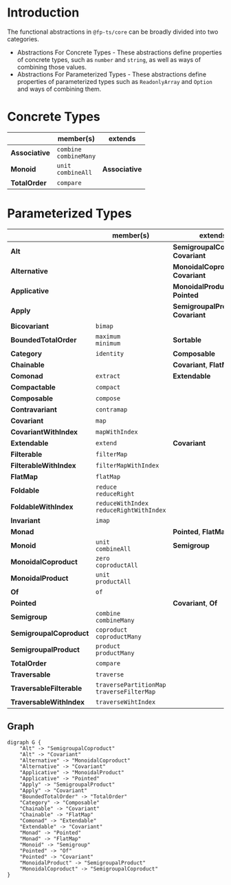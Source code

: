 # Introduction

The functional abstractions in `@fp-ts/core` can be broadly divided into two categories.

- Abstractions For Concrete Types - These abstractions define properties of concrete types, such as `number` and `string`, as well as ways of combining those values.
- Abstractions For Parameterized Types - These abstractions define properties of parameterized types such as `ReadonlyArray` and `Option` and ways of combining them.

# Concrete Types

|                 | member(s)                  | extends         |
| --------------- | -------------------------- | --------------- |
| **Associative** | `combine`<br>`combineMany` |                 |
| **Monoid**      | `unit`<br>`combineAll`     | **Associative** |
| **TotalOrder**  | `compare`                  |                 |

# Parameterized Types

|                           | member(s)                                     | extends                                 |
| ------------------------- | --------------------------------------------- | --------------------------------------- |
| **Alt**                   |                                               | **SemigroupalCoproduct**, **Covariant** |
| **Alternative**           |                                               | **MonoidalCoproduct**, **Covariant**    |
| **Applicative**           |                                               | **MonoidalProduct**, **Pointed**        |
| **Apply**                 |                                               | **SemigroupalProduct**, **Covariant**   |
| **Bicovariant**           | `bimap`                                       |                                         |
| **BoundedTotalOrder**     | `maximum`<br>`minimum`                        | **Sortable**                            |
| **Category**              | `identity`                                    | **Composable**                          |
| **Chainable**             |                                               | **Covariant**, **FlatMap**              |
| **Comonad**               | `extract`                                     | **Extendable**                          |
| **Compactable**           | `compact`                                     |                                         |
| **Composable**            | `compose`                                     |                                         |
| **Contravariant**         | `contramap`                                   |                                         |
| **Covariant**             | `map`                                         |                                         |
| **CovariantWithIndex**    | `mapWithIndex`                                |                                         |
| **Extendable**            | `extend`                                      | **Covariant**                           |
| **Filterable**            | `filterMap`                                   |                                         |
| **FilterableWithIndex**   | `filterMapWithIndex`                          |                                         |
| **FlatMap**               | `flatMap`                                     |                                         |
| **Foldable**              | `reduce`<br>`reduceRight`                     |                                         |
| **FoldableWithIndex**     | `reduceWithIndex`<br>`reduceRightWithIndex`   |                                         |
| **Invariant**             | `imap`                                        |                                         |
| **Monad**                 |                                               | **Pointed**, **FlatMap**                |
| **Monoid**                | `unit`<br>`combineAll`                        | **Semigroup**                           |
| **MonoidalCoproduct**     | `zero`<br>`coproductAll`                      |                                         |
| **MonoidalProduct**       | `unit`<br>`productAll`                        |                                         |
| **Of**                    | `of`                                          |                                         |
| **Pointed**               |                                               | **Covariant**, **Of**                   |
| **Semigroup**             | `combine`<br>`combineMany`                    |                                         |
| **SemigroupalCoproduct**  | `coproduct`<br>`coproductMany`                |                                         |
| **SemigroupalProduct**    | `product`<br>`productMany`                    |                                         |
| **TotalOrder**            | `compare`                                     |                                         |
| **Traversable**           | `traverse`                                    |                                         |
| **TraversableFilterable** | `traversePartitionMap`<br>`traverseFilterMap` |                                         |
| **TraversableWithIndex**  | `traverseWihtIndex`                           |                                         |

## Graph

```
digraph G {
    "Alt" -> "SemigroupalCoproduct"
    "Alt" -> "Covariant"
    "Alternative" -> "MonoidalCoproduct"
    "Alternative" -> "Covariant"
    "Applicative" -> "MonoidalProduct"
    "Applicative" -> "Pointed"
    "Apply" -> "SemigroupalProduct"
    "Apply" -> "Covariant"
    "BoundedTotalOrder" -> "TotalOrder"
    "Category" -> "Composable"
    "Chainable" -> "Covariant"
    "Chainable" -> "FlatMap"
    "Comonad" -> "Extendable"
    "Extendable" -> "Covariant"
    "Monad" -> "Pointed"
    "Monad" -> "FlatMap"
    "Monoid" -> "Semigroup"
    "Pointed" -> "Of"
    "Pointed" -> "Covariant"
    "MonoidalProduct" -> "SemigroupalProduct"
    "MonoidalCoproduct" -> "SemigroupalCoproduct"
}
```
